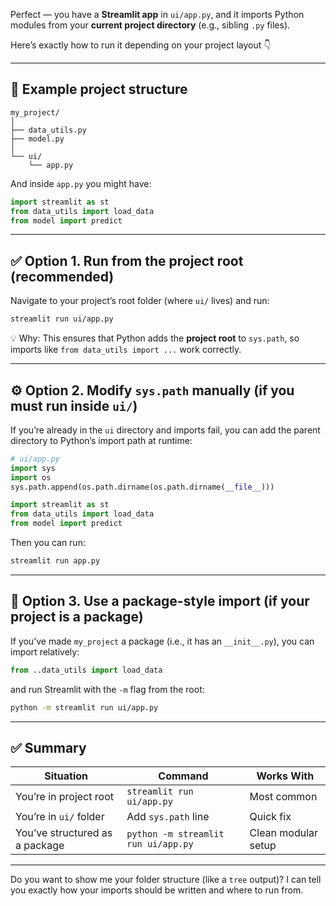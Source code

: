 Perfect — you have a **Streamlit app** in `ui/app.py`, and it imports Python modules from your **current project directory** (e.g., sibling `.py` files).

Here’s exactly how to run it depending on your project layout 👇

---

## 🧩 Example project structure

```
my_project/
│
├── data_utils.py
├── model.py
│
└── ui/
    └── app.py
```

And inside `app.py` you might have:

```python
import streamlit as st
from data_utils import load_data
from model import predict
```

---

## ✅ Option 1. Run from the **project root** (recommended)

Navigate to your project’s root folder (where `ui/` lives) and run:

```bash
streamlit run ui/app.py
```

💡 Why:
This ensures that Python adds the **project root** to `sys.path`, so imports like `from data_utils import ...` work correctly.

---

## ⚙️ Option 2. Modify `sys.path` manually (if you must run inside `ui/`)

If you’re already in the `ui` directory and imports fail, you can add the parent directory to Python’s import path at runtime:

```python
# ui/app.py
import sys
import os
sys.path.append(os.path.dirname(os.path.dirname(__file__)))

import streamlit as st
from data_utils import load_data
from model import predict
```

Then you can run:

```bash
streamlit run app.py
```

---

## 🧭 Option 3. Use a package-style import (if your project is a package)

If you’ve made `my_project` a package (i.e., it has an `__init__.py`), you can import relatively:

```python
from ..data_utils import load_data
```

and run Streamlit with the `-m` flag from the root:

```bash
python -m streamlit run ui/app.py
```

---

## ✅ Summary

| Situation                      | Command                             | Works With          |
| ------------------------------ | ----------------------------------- | ------------------- |
| You’re in project root         | `streamlit run ui/app.py`           | Most common         |
| You’re in `ui/` folder         | Add `sys.path` line                 | Quick fix           |
| You’ve structured as a package | `python -m streamlit run ui/app.py` | Clean modular setup |

---

Do you want to show me your folder structure (like a `tree` output)? I can tell you exactly how your imports should be written and where to run from.
